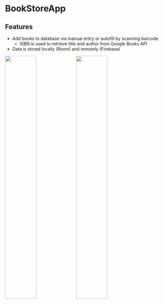 # BookStoreApp

## Features
- Add books to database via manual entry or autofill by scanning barcode
  - ISBN is used to retrieve title and author from Google Books API
- Data is stored locally (Room) and remotely (Firebase)

<p float="left">
  <img src="https://github.com/snicklepickles/bookstore/assets/95944530/f554ce46-5de2-4bd5-a263-99c36d208e31" width="45%" />
  <img src="https://github.com/snicklepickles/bookstore/assets/95944530/ba53488e-68cf-4c23-b5b6-a8a04d580926" width="45%" /> 
</p>
